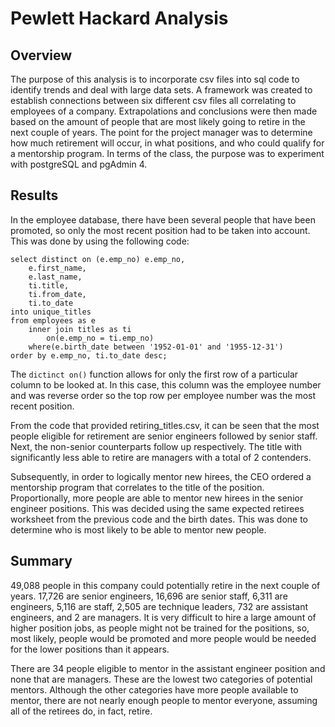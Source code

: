 # Pewlett Hackard Analysis
## Overview
The purpose of this analysis is to incorporate csv files into sql code to identify trends and deal with large data sets. A framework was created to establish connections between six different csv files all correlating to employees of a company. Extrapolations and conclusions were then made based on the amount of people that are most likely going to retire in the next couple of years. The point for the project manager was to determine how much retirement will occur, in what positions, and who could qualify for a mentorship program. In terms of the class, the purpose was to experiment with postgreSQL and pgAdmin 4.
## Results
In the employee database, there have been several people that have been promoted, so only the most recent position had to be taken into account. This was done by using the following code:
```
select distinct on (e.emp_no) e.emp_no,
	e.first_name,
	e.last_name,
	ti.title,
	ti.from_date,
	ti.to_date
into unique_titles
from employees as e
	inner join titles as ti
		on(e.emp_no = ti.emp_no)
	where(e.birth_date between '1952-01-01' and '1955-12-31')
order by e.emp_no, ti.to_date desc;
```
The ```dictinct on()``` function allows for only the first row of a particular column to be looked at. In this case, this column was the employee number and was reverse order so the top row per employee number was the most recent position.

From the code that provided retiring_titles.csv, it can be seen that the most people eligible for retirement are senior engineers followed by senior staff. Next, the non-senior counterparts follow up respectively. The title with significantly less able to retire are managers with a total of 2 contenders.

Subsequently, in order to logically mentor new hirees, the CEO ordered a mentorship program that correlates to the title of the position. Proportionally, more people are able to mentor new hirees in the senior engineer positions. This was decided using the same expected retirees worksheet from the previous code and the birth dates. This was done to determine who is most likely to be able to mentor new people.
## Summary
49,088 people in this company could potentially retire in the next couple of years. 17,726 are senior engineers, 16,696 are senior staff, 6,311 are engineers, 5,116 are staff, 2,505 are technique leaders, 732 are assistant engineers, and 2 are managers. It is very difficult to hire a large amount of higher position jobs, as people might not be trained for the positions, so, most likely, people would be promoted and more people would be needed for the lower positions than it appears.

There are 34 people eligible to mentor in the assistant engineer position and none that are managers. These are the lowest two categories of potential mentors. Although the other categories have more people available to mentor, there are not nearly enough people to mentor everyone, assuming all of the retirees do, in fact, retire.
